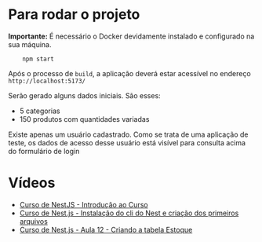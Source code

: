 # Para rodar o projeto

**Importante:** É necessário o Docker devidamente instalado e configurado na sua máquina.
```
    npm start
```

Após o processo de `build`, a aplicação deverá estar acessível no endereço `http://localhost:5173/`

Serão gerado alguns dados iniciais. São esses:
- 5 categorias
- 150 produtos com quantidades variadas

Existe apenas um usuário cadastrado. Como se trata de uma aplicação de teste, os dados de acesso desse 
usuário está visível para consulta acima do formulário de login


# Vídeos

- [Curso de NestJS - Introdução ao Curso](https://www.youtube.com/watch?v=ZSoU5H_cOFw)
- [Curso de Nest.js - Instalação do cli do Nest e criação dos primeiros arquivos](https://www.youtube.com/watch?v=mq5xTiXj_E0)
- [Curso de Nest.js - Aula 12 - Criando a tabela Estoque](https://www.youtube.com/watch?v=2wWnNHd6aD4)